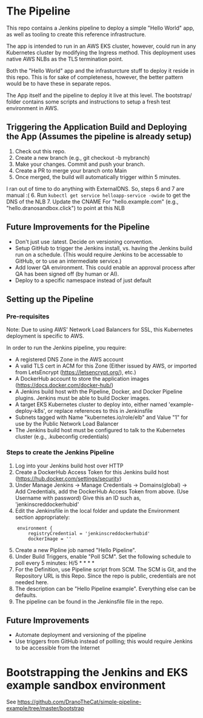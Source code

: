 # The Pipeline
This repo contains a Jenkins pipeline to deploy a simple "Hello World" app, as well as tooling to create this reference infrastructure.

The app is intended to run in an AWS EKS cluster, however, could run in any Kubernetes cluster by modifying the Ingress method.  This deployment uses native AWS NLBs as the TLS termination point.

Both the "Hello World" app and the infrasturcture stuff to deploy it reside in this repo.  This is for sake of completeness, however, the better pattern would be to have these in separate repos.

The App itself and the pipeline to deploy it live at this level.  The bootstrap/ folder contains some scripts and instructions to setup a fresh test environment in AWS.

## Triggering the Application Build and Deploying the App (Assumes the pipeline is already setup)
1. Check out this repo.
2. Create a new branch (e.g., git checkout -b mybranch)
3. Make your changes.  Commit and push your branch.
4. Create a PR to merge your branch onto Main
5. Once merged, the build will automatically trigger within 5 minutes.

I ran out of time to do anything with ExternalDNS.  So, steps 6 and 7 are manual :(
6. Run `kubectl get service helloapp-service -owide` to get the DNS of the NLB
7. Update the CNAME For "hello.example.com" (e.g., "hello.dranosandbox.click") to point at this NLB

## Future Improvements for the Pipeline
* Don't just use :latest.  Decide on versioning convention.
* Setup GitHub to trigger the Jenkins install, vs. having the Jenkins build run on a schedule.  (This would require Jenkins to be accessable to GitHub, or to use an intermediate service.)
* Add lower QA environment.  This could enable an approval process after QA has been signed off (by human or AI).
* Deploy to a specific namespace instead of just default

## Setting up the Pipeline
### Pre-requisites
Note:  Due to using AWS' Network Load Balancers for SSL, this Kubernetes deployment is specific to AWS.

In order to run the Jenkins pipeline, you require:
* A registered DNS Zone in the AWS account
* A valid TLS cert in ACM for this Zone (Either issued by AWS, or imported from LetsEncrypt (https://letsencrypt.org/), etc.)
* A DockerHub account to store the application images (https://docs.docker.com/docker-hub/)
* A Jenkins build host with the Pipeline, Docker, and Docker Pipeline plugins.  Jenkins must be able to build Docker images.
* A target EKS Kubernetes cluster to deploy into, either named 'example-deploy-k8s', or replace references to this in Jenkinsfile
* Subnets tagged with Name "kubernetes.io/role/elb" and Value "1" for use by the Public Network Load Balancer
* The Jenkins build host must be configured to talk to the Kubernetes cluster (e.g., .kubeconfig credentials)

### Steps to create the Jenkins Pipeline
1. Log into your Jenkins build host over HTTP
2. Create a DockerHub Access Token for this Jenkins build host (https://hub.docker.com/settings/security) 
3. Under Manage Jenkins -> Manage Credentials -> Domains(global) -> Add Credentials, add the DockerHub Access Token from above.  (Use Username with password)  Give this an ID such as, 'jenkinscreddockerhubid'
4. Edit the Jenkinsfile in the local folder and update the Environment section appropriately:
```
    environment {
        registryCredential = 'jenkinscreddockerhubid'
        dockerImage = ''
```
5. Create a new Pipline job named "Hello Pipeline".
6. Under Build Triggers, enable "Poll SCM".  Set the following schedule to poll every 5 minutes:  H/5 * * * * 
6. For the Definition, use Pipeline script from SCM.  The SCM is Git, and the Repository URL is this Repo.  Since the repo is public, credentials are not needed here.
7. The description can be "Hello Pipeline example".  Everything else can be defaults.
8. The pipeline can be found in the Jenkinsfile file in the repo.

## Future Improvements
* Automate deployment and versioning of the pipeline
* Use triggers from GitHub instead of pollling; this would require Jenkins to be accessible from the Internet

# Bootstrapping the Jenkins and EKS example sandbox environment

See https://github.com/DranoTheCat/simple-pipeline-example/tree/master/bootstrap
